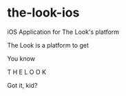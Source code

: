 # the-look-ios
iOS Application for The Look's platform

The Look is a platform to get

You know

T H E L O O K

Got it, kid? 
